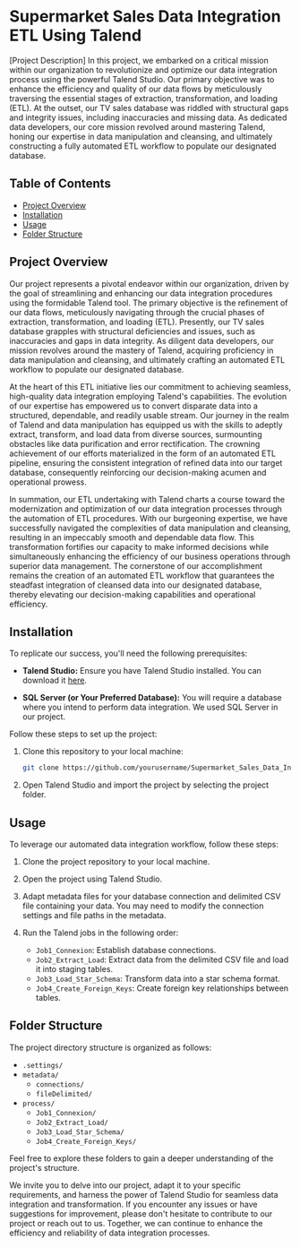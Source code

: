 # Supermarket Sales Data Integration ETL Using Talend

[Project Description]
In this project, we embarked on a critical mission within our organization to revolutionize and optimize our data integration process using the powerful Talend Studio. Our primary objective was to enhance the efficiency and quality of our data flows by meticulously traversing the essential stages of extraction, transformation, and loading (ETL). At the outset, our TV sales database was riddled with structural gaps and integrity issues, including inaccuracies and missing data. As dedicated data developers, our core mission revolved around mastering Talend, honing our expertise in data manipulation and cleansing, and ultimately constructing a fully automated ETL workflow to populate our designated database.

## Table of Contents

- [Project Overview](#project-overview)
- [Installation](#installation)
- [Usage](#usage)
- [Folder Structure](#folder-structure)

## Project Overview

Our project represents a pivotal endeavor within our organization, driven by the goal of streamlining and enhancing our data integration procedures using the formidable Talend tool. The primary objective is the refinement of our data flows, meticulously navigating through the crucial phases of extraction, transformation, and loading (ETL). Presently, our TV sales database grapples with structural deficiencies and issues, such as inaccuracies and gaps in data integrity. As diligent data developers, our mission revolves around the mastery of Talend, acquiring proficiency in data manipulation and cleansing, and ultimately crafting an automated ETL workflow to populate our designated database.

At the heart of this ETL initiative lies our commitment to achieving seamless, high-quality data integration employing Talend's capabilities. The evolution of our expertise has empowered us to convert disparate data into a structured, dependable, and readily usable stream. Our journey in the realm of Talend and data manipulation has equipped us with the skills to adeptly extract, transform, and load data from diverse sources, surmounting obstacles like data purification and error rectification. The crowning achievement of our efforts materialized in the form of an automated ETL pipeline, ensuring the consistent integration of refined data into our target database, consequently reinforcing our decision-making acumen and operational prowess.

In summation, our ETL undertaking with Talend charts a course toward the modernization and optimization of our data integration processes through the automation of ETL procedures. With our burgeoning expertise, we have successfully navigated the complexities of data manipulation and cleansing, resulting in an impeccably smooth and dependable data flow. This transformation fortifies our capacity to make informed decisions while simultaneously enhancing the efficiency of our business operations through superior data management. The cornerstone of our accomplishment remains the creation of an automated ETL workflow that guarantees the steadfast integration of cleansed data into our designated database, thereby elevating our decision-making capabilities and operational efficiency.

## Installation

To replicate our success, you'll need the following prerequisites:

- **Talend Studio:** Ensure you have Talend Studio installed. You can download it [here](https://www.talend.com/products/data-integration/).

- **SQL Server (or Your Preferred Database):** You will require a database where you intend to perform data integration. We used SQL Server in our project.

Follow these steps to set up the project:

1. Clone this repository to your local machine:
   ```bash
   git clone https://github.com/yourusername/Supermarket_Sales_Data_Integration_ETL_Using_Talend.git
   ```

2. Open Talend Studio and import the project by selecting the project folder.

## Usage

To leverage our automated data integration workflow, follow these steps:

1. Clone the project repository to your local machine.

2. Open the project using Talend Studio.

3. Adapt metadata files for your database connection and delimited CSV file containing your data. You may need to modify the connection settings and file paths in the metadata.

4. Run the Talend jobs in the following order:
   - `Job1_Connexion`: Establish database connections.
   - `Job2_Extract_Load`: Extract data from the delimited CSV file and load it into staging tables.
   - `Job3_Load_Star_Schema`: Transform data into a star schema format.
   - `Job4_Create_Foreign_Keys`: Create foreign key relationships between tables.

## Folder Structure

The project directory structure is organized as follows:

- `.settings/`
- `metadata/`
  - `connections/`
  - `fileDelimited/`
- `process/`
  - `Job1_Connexion/`
  - `Job2_Extract_Load/`
  - `Job3_Load_Star_Schema/`
  - `Job4_Create_Foreign_Keys/`

Feel free to explore these folders to gain a deeper understanding of the project's structure.

We invite you to delve into our project, adapt it to your specific requirements, and harness the power of Talend Studio for seamless data integration and transformation. If you encounter any issues or have suggestions for improvement, please don't hesitate to contribute to our project or reach out to us. Together, we can continue to enhance the efficiency and reliability of data integration processes.